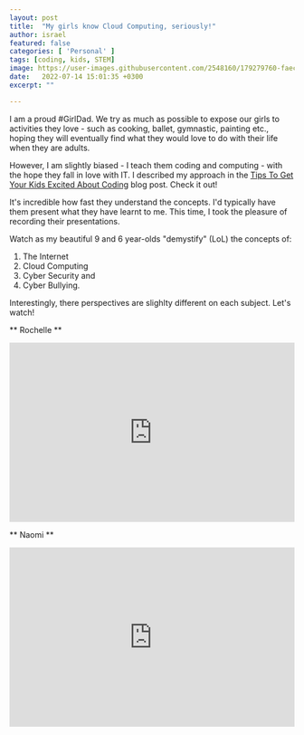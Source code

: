 ```yaml
---
layout: post
title:  "My girls know Cloud Computing, seriously!"
author: israel
featured: false
categories: [ 'Personal' ]
tags: [coding, kids, STEM]
image: https://user-images.githubusercontent.com/2548160/179279760-faecb9b2-58a4-43f0-b1bf-c61ab0bbe5ea.png
date:   2022-07-14 15:01:35 +0300
excerpt: ""

---
```


I am a proud #GirlDad. We try as much as possible to expose our girls to activities they love -  such as cooking, ballet, gymnastic, painting etc., hoping they will eventually find what they would love to do with their life when they are adults.

However, I am slightly biased - I teach them coding and computing - with the hope they fall in love with IT. I described my approach in the <a href="https://www.israelo.io/blog/kids-who-code/" target="_blank">Tips To Get Your Kids Excited About Coding</a> blog post. Check it out! 

It's incredible how fast they understand the concepts. I'd typically have them present what they have learnt to me. This time, I took the pleasure of recording their presentations. 

Watch as my beautiful 9 and 6 year-olds "demystify" (LoL) the concepts of: 

1. The Internet
2. Cloud Computing
3. Cyber Security and 
4. Cyber Bullying. 

Interestingly, there perspectives are slighlty different on each subject. Let's watch! 

** Rochelle **  

 <p style="position: relative; padding: 30px 0px 57% 0px; height: 0; overflow: hidden;">
 <iframe src="https://www.youtube.com/embed/M0Uo9UvE3PA" width="100%" height="100%" frameborder="0" allow="accelerometer; autoplay; clipboard-write; encrypted-media; gyroscope; picture-in-picture" style="display: block; margin: 0px auto; position: absolute; top: 0; left: 0;"></iframe>
 </p>

** Naomi ** 

 <p style="position: relative; padding: 30px 0px 57% 0px; height: 0; overflow: hidden;">
 <iframe src="https://www.youtube.com/embed/11a6e0eUtvU" width="100%" height="100%" frameborder="0" allow="accelerometer; autoplay; clipboard-write; encrypted-media; gyroscope; picture-in-picture" style="display: block; margin: 0px auto; position: absolute; top: 0; left: 0;"></iframe>
 </p>